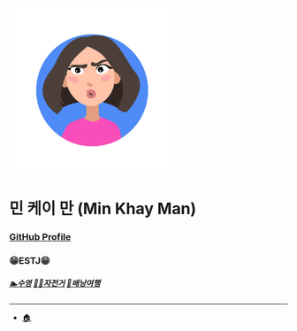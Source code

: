 <img width="300px" height="300px" src="../img/profile_Min.jpg">  

# 민 케이 만 (Min Khay Man)   

### [GitHub Profile](https://github.com/Khayman1)

### 😁ESTJ😁

##### [🏊수영](../hobbies/Swimming_Min.jpg) [🚴‍♀️자전거](../hobbies/bicycle_Min.png) [🧳배낭여행](../hobbies/Travel_Min.jpg) 


---
- [🏠](../README.md)


